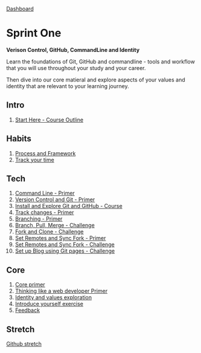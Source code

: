 [Dashboard](../README.md)

# Sprint One

__Verison Control, GitHub, CommandLine and Identity__

Learn the foundations of Git, GitHub and commandline - tools and workflow that you will use throughout your study and your career. 

Then dive into our core matieral and explore aspects of your values and identity that are relevant to your learning journey. 

## Intro
1. [Start Here - Course Outline](/resources/course-outline.md)   

## Habits 
1. [Process and Framework](/resources/writing-solutions.md)  
2. [Track your time](/resources/track-time-toggl.md)   

## Tech
1. [Command Line - Primer](command-line-primer.md)  
2. [Version Control and Git - Primer](git-version-control-primer.md)  
3. [Install and Explore Git and GitHub - Course](git-install-and-exploration-course.md)  
4. [Track changes - Primer](git-track-changes-primer.md)  
5. [Branching - Primer](git-branch-primer.md)  
6. [Branch, Pull, Merge - Challenge](git-branching-challenge.md)  
7. [Fork and Clone - Challenge](git-github-fork-clone-challenge.md)  
8. [Set Remotes and Sync Fork - Primer](git-remote-fork-merge-primer.md)  
9. [Set Remotes and Sync Fork - Challenge](git-remote-sync-fork-challenge.md)  
10. [Set up Blog using Git pages - Challenge](git-new-repo-github-pages-blog.md)  



## Core
1. [Core primer](core-primer.md)  
2. [Thinking like a web developer Primer](think-like-a-programmer-primer.md)  
3. [Identity and values exploration](core-identity-and-values.md)  
4. [Introduce yourself exercise](core-introduce-yourself.md)  
5. [Feedback](../feedback.md)  

## Stretch
[Github stretch](git-stretch-error-msgs.md)  
